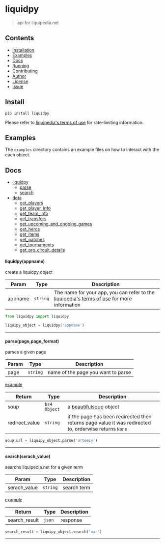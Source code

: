 # liquidpy
> api for liquipedia.net 

## Contents
- [Installation](#install)
- [Examples](#examples)
- [Docs](#docs)
- [Running](#run)
- [Contributing](#cb)
- [Author](#author)
- [License](#ls)
- [Issue](#issue)

<a name="install"></a>
## Install 

```pip install liquidpy```

Please refer to [liquipedia's terms of use](https://liquipedia.net/api-terms-of-use) for rate-limiting information. 

## Examples
The `examples` directory contains an example files on how to interact with the each object.

## Docs
- [liquidpy](#liquidpy_obj)
  - [parse](#liquidpy_parse)
  - [search](#liquidpy_search)
- [dota](#dota)
  - [get_players](#dota_get_players)
  - [get_player_info](#dota_get_player_info)
  - [get_team_info](#dota_get_team_info)
  - [get_transfers](#get_transfers)
  - [get_upcoming_and_ongoing_games](#dota_get_upcoming_and_ongoing_games)
  - [get_heros](#dota_get_heros)
  - [get_items](#dota_get_items)
  - [get_patches](#dota_get_patches)
  - [get_tournaments](#dota_get_tournaments)
  - [get_pro_circuit_details](#dota_get_pro_circuit_details)
  
<a name="liquidpy_obj"></a>  
#### liquidpy(appname)
create a liquidpy object

| Param | Type | Description |
| --- | --- | --- |
| appname | <code>string</code> | The name for your app, you can refer to the [liquipedia's terms of use](https://liquipedia.net/api-terms-of-use) for more information |


```python
from liquidpy import liquidpy

liquipy_object = liquidpy('appname')
```
***
<a name="liquidpy_parse"></a>  
#### parse(page,page_format)
parses a given page

| Param | Type | Description |
| --- | --- | --- |
| page | <code>string</code> | name of the page you want to parse |

[example](https://liquipedia.net/dota2/api.php?action=parse&page=arteezy)

| Return | Type | Description |
| --- | --- | --- |
| soup | <code>bs4 Object</code> | a [beautifulsoup](https://www.crummy.com/software/BeautifulSoup/bs4/doc/) object  |
| redirect_value | <code>string</code> | if the page has been redirected then returns page value it was redirected to, orderwise returns ```None``` |

```python
soup,url = liquipy_object.parse('arteezy')
```
***
<a name="liquidpy_search"></a>  
#### search(serach_value)
searchs liquipedia.net for a given term

| Param | Type | Description |
| --- | --- | --- |
| serach_value | <code>string</code> | search term |

[example](https://liquipedia.net/dota2/api.php?action=opensearch&format=json&search=mid)

| Return | Type | Description |
| --- | --- | --- |
| search_result | <code>json</code> | response |


```python
search_result = liquipy_object.search('mar')
```
***
